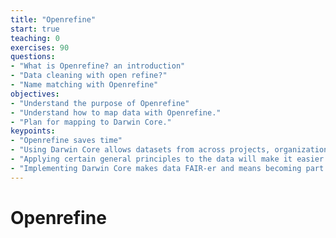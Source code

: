 ```yaml
---
title: "Openrefine"
start: true
teaching: 0
exercises: 90
questions:
- "What is Openrefine? an introduction"
- "Data cleaning with open refine?"
- "Name matching with Openrefine"
objectives:
- "Understand the purpose of Openrefine"
- "Understand how to map data with Openrefine."
- "Plan for mapping to Darwin Core."
keypoints:
- "Openrefine saves time"
- "Using Darwin Core allows datasets from across projects, organizations, and countries to be integrated together."
- "Applying certain general principles to the data will make it easier to map to Darwin Core."
- "Implementing Darwin Core makes data FAIR-er and means becoming part of a community of people working together to understand species no matter where they work or are based."
---
```


# Openrefine
